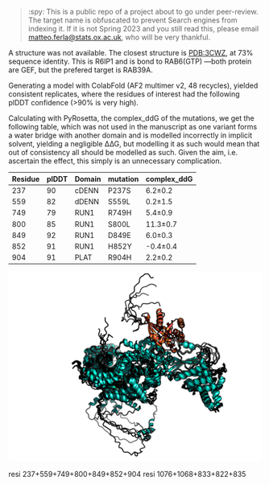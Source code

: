 > :spy: This is a public repo of a project about to go under peer-review.
> The target name is obfuscated to prevent Search engines from indexing it. 
> If it is not Spring 2023 and you still read this, please email matteo.ferla@stats.ox.ac.uk, who will be very thankful.

A structure was not available.
The closest structure is [PDB:3CWZ](https://www.rcsb.org/structure/3CWZ), at 73% sequence identity. 
This is R6IP1 and is bond to RAB6(GTP) —both protein are GEF, but the prefered target is RAB39A.

Generating a model with ColabFold (AF2 multimer v2, 48 recycles), yielded consistent replicates, 
where the residues of interest had the following plDDT confidence (>90% is very high).

Calculating with PyRosetta, the complex_ddG of the mutations, we get the following table,
which was not used in the manuscript as one variant forms a water bridge with another domain 
and is modelled incorrectly in implicit solvent, yielding a negligible ∆∆G,
but modelling it as such would mean that out of consistency all should be modelled as such.
Given the aim, i.e. ascertain the effect, this simply is an unnecessary complication.

| Residue | plDDT | Domain | mutation   | complex_ddG   |
| ---- | ---- | ---- |---- | ---- |
| 237 | 90 | cDENN | P237S      | 6.2±0.2       |
| 559 | 82 | dDENN | S559L      | 0.2±1.5       |
| 749 | 79 | RUN1 | R749H      | 5.4±0.9       |
| 800 | 85 | RUN1 | S800L      | 11.3±0.7      |
| 849 | 92 | RUN1 | D849E      | 6.0±0.3       |
| 852 | 91 | RUN1 | H852Y      | -0.4±0.4      |
| 904 | 91 | PLAT | R904H      | 2.2±0.2       |

![AF2-replicates](images/AF2-replicates.png)


resi 237+559+749+800+849+852+904
resi 1076+1068+833+822+835